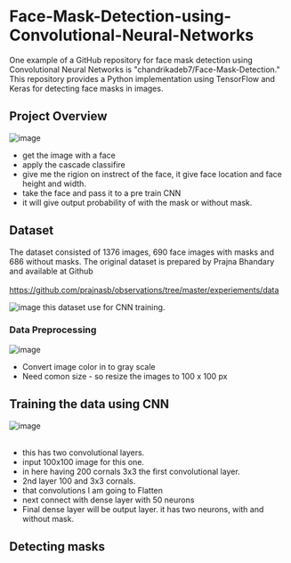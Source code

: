 # Face-Mask-Detection-using-Convolutional-Neural-Networks
 One example of a GitHub repository for face mask detection using Convolutional Neural Networks is "chandrikadeb7/Face-Mask-Detection." This repository provides a Python implementation using TensorFlow and Keras for detecting face masks in images.

## Project Overview

![image](https://github.com/778569/Face-Mask-Detection-using-Convolutional-Neural-Networks/assets/52319671/b5ee0376-9c8e-486b-bebe-ae1df97079d6)

* get the image with a face
* apply the cascade classifire
* give me the rigion on instrect of the face, it give face location and face height and width.
* take the face and pass it to a pre train CNN
* it will give output probability of with the mask or without mask.

## Dataset

The dataset consisted of 1376 images, 690 face images with masks and 686 without masks. The original dataset is prepared by Prajna Bhandary and available at Github<br><br> 
https://github.com/prajnasb/observations/tree/master/experiements/data


![image](https://github.com/778569/Face-Mask-Detection-using-Convolutional-Neural-Networks/assets/52319671/2f0ef47a-38cd-44a2-923e-6ac48a8e2b10)
this dataset use for CNN training.

### Data Preprocessing
![image](https://github.com/778569/Face-Mask-Detection-using-Convolutional-Neural-Networks/assets/52319671/160ae772-3473-4bcf-a506-f471f82a09d5)

* Convert image color in to gray scale
* Need comon size - so resize the images to 100 x 100 px

## Training the data using CNN

![image](https://github.com/778569/Face-Mask-Detection-using-Convolutional-Neural-Networks/assets/52319671/19ef69d4-e7c8-4197-9398-d98cfe5cc077) <br><br>

* this has two convolutional layers.
* input 100x100 image for this one.
* in here having 200 cornals 3x3 the first convolutional layer.
* 2nd layer 100 and 3x3 cornals.
* that convolutions I am going to Flatten
* next connect with dense layer with 50 neurons
* Final dense layer will be output layer. it has two neurons, with and without mask. 


## Detecting masks














